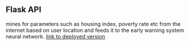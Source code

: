 ## Flask API
mines for parameters such as housing index, poverty rate etc from the internet based on user location and feeds it to the early warning system neural network. 
[link to deployed version](https://curb-corruption-api.herokuapp.com/?city=Mumbai&state=Maharashtra)

